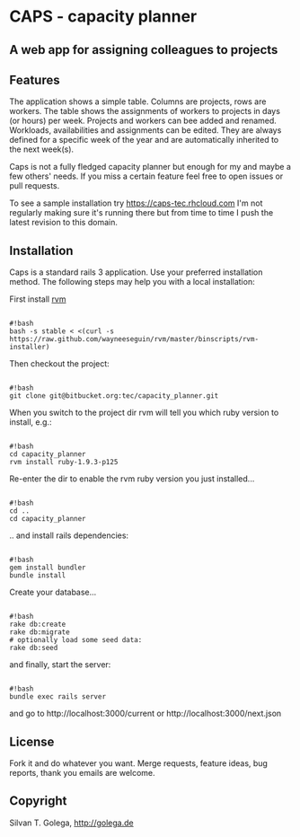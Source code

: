CAPS - capacity planner
=======================

A web app for assigning colleagues to projects
----------------------------------------------


Features
--------

The application shows a simple table. Columns are projects, rows are workers. 
The table shows the assignments of workers to projects in days (or hours) per week.
Projects and workers can bee added and renamed. Workloads, availabilities and assignments can be edited.
They are always defined for a specific week of the year and are automatically inherited to the next week(s).

Caps is not a fully fledged capacity planner but enough for my and maybe a few others' needs. 
If you miss a certain feature feel free to open issues or pull requests.

To see a sample installation try https://caps-tec.rhcloud.com 
I'm not regularly making sure it's running there but from time to time I push the latest revision to this domain.

Installation
------------

Caps is a standard rails 3 application. Use your preferred installation method. The following steps may help you with a local installation:

First install [rvm](http://beginrescueend.com/rvm/install)

<pre><code>
#!bash
bash -s stable < <(curl -s https://raw.github.com/wayneeseguin/rvm/master/binscripts/rvm-installer)
</code></pre>
Then checkout the project:
<pre><code>
#!bash
git clone git@bitbucket.org:tec/capacity_planner.git
</code></pre>
When you switch to the project dir rvm will tell you which ruby version to install, e.g.:
<pre><code>
#!bash
cd capacity_planner
rvm install ruby-1.9.3-p125
</code></pre>
Re-enter the dir to enable the rvm ruby version you just installed...
<pre><code>
#!bash
cd ..
cd capacity_planner
</code></pre>
.. and install rails dependencies:
<pre><code>
#!bash
gem install bundler
bundle install
</code></pre>
Create your database...
<pre><code>
#!bash
rake db:create
rake db:migrate
# optionally load some seed data:
rake db:seed
</code></pre>
and finally, start the server:
<pre><code>
#!bash
bundle exec rails server
</code></pre>
and go to http://localhost:3000/current or http://localhost:3000/next.json


License
-------

Fork it and do whatever you want. Merge requests, feature ideas, bug reports, thank you emails are welcome.


Copyright
---------

Silvan T. Golega, http://golega.de
